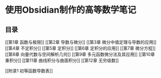 # 使用Obsidian制作的高等数学笔记
## 目录
[[第1章 函数与极限]]
[[第2章 导数与微分]]
[[第3章 微分中值定理与导数的应用]]
[[第4章 不定积分]]
[[第5章 定积分]]
[[第6章 定积分的应用]]
[[第7章 微分方程]]
[[第8章 向量代数与空间解析几何]]
[[第9章 多元函数微分法及其应用]]
[[第10章 重积分]]
[[第11章 曲线积分与曲面积分]]
[[第12章 无穷级数]]

[[附录1 初等函数导数表]]
